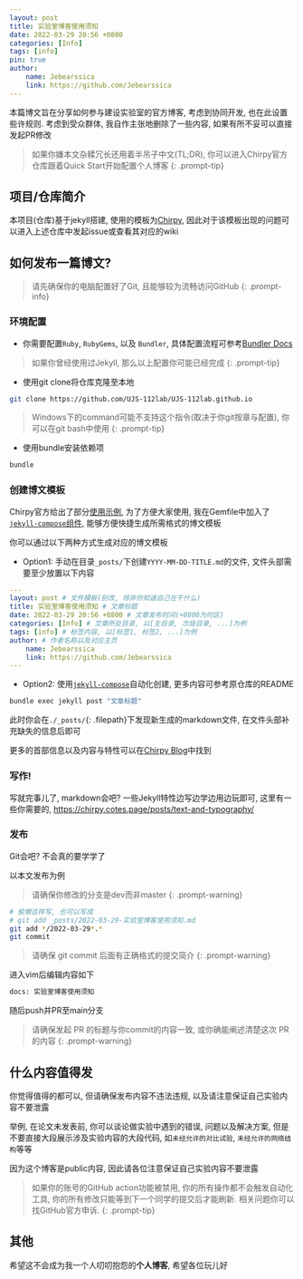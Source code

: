 ```yaml
---
layout: post
title: 实验室博客使用须知
date: 2022-03-29 20:56 +0800
categories: [Info]
tags: [info]
pin: true
author:
    name: Jebearssica
    link: https://github.com/Jebearssica
---
```


本篇博文旨在分享如何参与建设实验室的官方博客, 考虑到协同开发, 也在此设置些许规则. 考虑到受众群体, 我自作主张地删除了一些内容, 如果有所不妥可以直接发起PR修改

> 如果你嫌本文杂糅冗长还用着半吊子中文(TL;DR), 你可以进入Chirpy官方仓库跟着Quick Start开始配置个人博客
{: .prompt-tip}

## 项目/仓库简介

本项目(仓库)基于jekyll搭建, 使用的模板为[Chirpy](https://github.com/cotes2020/jekyll-theme-chirpy), 因此对于该模板出现的问题可以进入上述仓库中发起issue或查看其对应的wiki

## 如何发布一篇博文?

> 请先确保你的电脑配置好了Git, 且能够较为流畅访问GitHub
{: .prompt-info}

### 环境配置

* 你需要配置`Ruby`, `RubyGems`, 以及 `Bundler`, 具体配置流程可参考[Bundler Docs](https://www.bundler.cn/v1.16/#getting-started)

> 如果你曾经使用过Jekyll, 那么以上配置你可能已经完成
{: .prompt-tip}

* 使用git clone将仓库克隆至本地

```sh
git clone https://github.com/UJS-112lab/UJS-112lab.github.io
```

> Windows下的command可能不支持这个指令(取决于你git按章与配置), 你可以在git bash中使用
{: .prompt-tip}

* 使用bundle安装依赖项

```sh
bundle
```

### 创建博文模板

Chirpy官方给出了部分[使用示例](https://chirpy.cotes.page/posts/write-a-new-post/), 为了方便大家使用, 我在Gemfile中加入了[`jekyll-compose`组件](https://github.com/jekyll/jekyll-compose), 能够方便快捷生成所需格式的博文模板

你可以通过以下两种方式生成对应的博文模板

* Option1: 手动在目录`_posts/`下创建`YYYY-MM-DD-TITLE.md`的文件, 文件头部需要至少放置以下内容

```yaml
---
layout: post # 文件模板(别改, 除非你知道自己在干什么)
title: 实验室博客使用须知 # 文章标题
date: 2022-03-29 20:56 +0800 # 文章发布时间(+0800为时区)
categories: [Info] # 文章所处目录, 以[主目录, 次级目录, ...]为例
tags: [info] # 标签内容, 以[标签1, 标签2, ...]为例
author: # 作者名称以及对应主页
    name: Jebearssica
    link: https://github.com/Jebearssica
---
```

* Option2: 使用[`jekyll-compose`](https://github.com/jekyll/jekyll-compose)自动化创建, 更多内容可参考原仓库的README

```sh
bundle exec jekyll post "文章标题"
```

此时你会在`./_posts/`{: .filepath}下发现新生成的markdown文件, 在文件头部补充缺失的信息后即可

更多的首部信息以及内容与特性可以在[Chirpy Blog](https://chirpy.cotes.page/posts/write-a-new-post/)中找到

### 写作!

写就完事儿了, markdown会吧? 一些Jekyll特性边写边学边用边玩即可, 这里有一些你需要的, <https://chirpy.cotes.page/posts/text-and-typography/>

### 发布

Git会吧? 不会真的要学学了

以本文发布为例

> 请确保你修改的分支是dev而非master
{: .prompt-warning}

```sh
# 偷懒这样写, 也可以写成
# git add _posts/2022-03-29-实验室博客使用须知.md
git add */2022-03-29*.*
git commit
```

> 请确保 git commit 后面有正确格式的提交简介
{: .prompt-warning}

进入vim后编辑内容如下

```sh
docs: 实验室博客使用须知
```

随后push并PR至main分支

> 请确保发起 PR 的标题与你commit的内容一致, 或你确能阐述清楚这次 PR 的内容
{: .prompt-warning}

## 什么内容值得发

你觉得值得的都可以, 但请确保发布内容不违法违规, 以及请注意保证自己实验内容不要泄露

举例, 在论文未发表前, 你可以谈论做实验中遇到的错误, 问题以及解决方案, 但是不要直接大段展示涉及实验内容的大段代码, 如`未经允许的对比试验`, `未经允许的网络结构`等等

因为这个博客是public内容, 因此请各位注意保证自己实验内容不要泄露

> 如果你的账号的GitHub action功能被禁用, 你的所有操作都不会触发自动化工具, 你的所有修改只能等到下一个同学的提交后才能刷新. 相关问题你可以找GitHub官方申诉.
{: .prompt-tip}

## 其他

希望这不会成为我一个人叨叨抱怨的**个人博客**, 希望各位玩儿好
